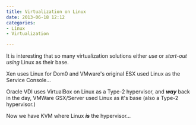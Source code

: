 ```yaml
---
title: Virtualization on Linux
date: 2013-06-18 12:12
categories:
- Linux
- Virtualization

---
```

It is interesting that so many virtualization solutions either *use* or *start-out using* Linux as their base.  

Xen uses Linux for Dom0 and VMware's original ESX used Linux as the Service Console...

Oracle VDI uses VirtualBox on Linux as a Type-2 hypervisor, and ***way*** back in the day, VMWare GSX/Server used Linux as it's base (also a Type-2 hypervisor.)

Now we have KVM where Linux _**is**_ the hypervisor...